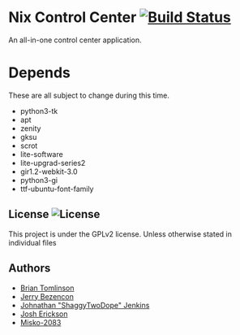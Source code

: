 Nix Control Center [![Build Status][BS img]][Build Status]
=================
[Build Status]: https://travis-ci.org/nixheads/nixcontrolcenter
[BS img]: https://api.travis-ci.org/nixheads/nixcontrolcenter.png

An all-in-one control center application.

# Depends
These are all subject to change during this time.

* python3-tk
* apt
* zenity
* gksu
* scrot
* lite-software
* lite-upgrad-series2
* gir1.2-webkit-3.0
* python3-gi
* ttf-ubuntu-font-family



## License ![License](https://img.shields.io/badge/license-GPLv2-green.svg)

This project is under the GPLv2 license. Unless otherwise stated in individual files


## Authors
- [Brian Tomlinson](https://github.com/darthlukan)
- [Jerry Bezencon](https://github.com/linuxlite/)
- [Johnathan "ShaggyTwoDope" Jenkins](https://github.com/shaggytwodope/)
- [Josh Erickson](https://github.com/snoj)
- [Misko-2083](https://github.com/Misko-2083/)
